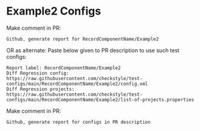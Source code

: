 # Example2 Configs
Make comment in PR:
```
Github, generate report for RecordComponentName/Example2
```
OR as alternate:
Paste below given to PR description to use such test configs:
```
Report label: RecordComponentName/Example2
Diff Regression config: https://raw.githubusercontent.com/checkstyle/test-configs/main/RecordComponentName/Example2/config.xml
Diff Regression projects: https://raw.githubusercontent.com/checkstyle/test-configs/main/RecordComponentName/Example2/list-of-projects.properties
```
Make comment in PR:
```
Github, generate report for configs in PR description
```
